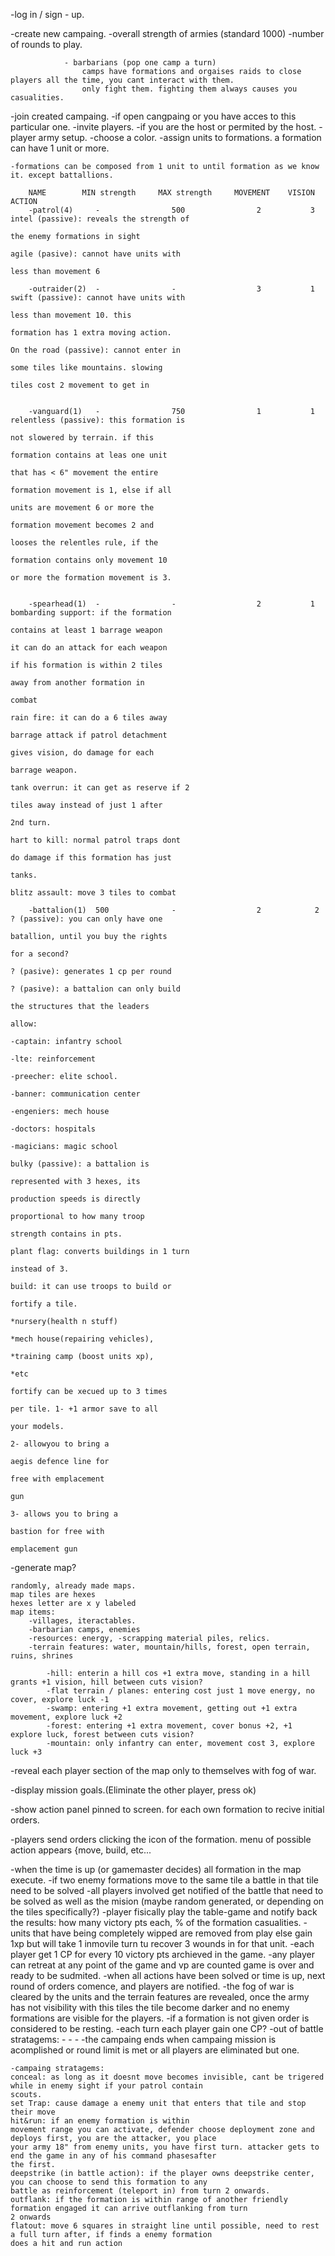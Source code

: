 -log in / sign - up.

-create new campaing.
-overall strength of armies (standard 1000)
-number of rounds to play.

                - barbarians (pop one camp a turn)
                    camps have formations and orgaises raids to close players all the time, you cant interact with them.
                    only fight them. fighting them always causes you casualities.

-join created campaing.
-if open cangpaing or you have acces to this particular one.
-invite players.
-if you are the host or permited by the host.
-player army setup.
-choose a color.
-assign units to formations. a formation can have 1 unit or more.

    -formations can be composed from 1 unit to until formation as we know it. except battallions.

        NAME        MIN strength     MAX strength     MOVEMENT    VISION        ACTION
        -patrol(4)     -                500                2           3        intel (passive): reveals the strength of
                                                                                    the enemy formations in sight
                                                                                agile (pasive): cannot have units with
                                                                                    less than movement 6

        -outraider(2)  -                -                  3           1        swift (passive): cannot have units with
                                                                                    less than movement 10. this
                                                                                    formation has 1 extra moving action.
                                                                                On the road (passive): cannot enter in
                                                                                    some tiles like mountains. slowing
                                                                                    tiles cost 2 movement to get in


        -vanguard(1)   -                750                1           1        relentless (passive): this formation is
                                                                                    not slowered by terrain. if this
                                                                                    formation contains at leas one unit
                                                                                    that has < 6" movement the entire
                                                                                    formation movement is 1, else if all
                                                                                    units are movement 6 or more the
                                                                                    formation movement becomes 2 and
                                                                                    looses the relentles rule, if the
                                                                                    formation contains only movement 10
                                                                                    or more the formation movement is 3.


        -spearhead(1)  -                -                  2           1        bombarding support: if the formation
                                                                                    contains at least 1 barrage weapon
                                                                                    it can do an attack for each weapon
                                                                                    if his formation is within 2 tiles
                                                                                    away from another formation in
                                                                                    combat
                                                                                rain fire: it can do a 6 tiles away
                                                                                    barrage attack if patrol detachment
                                                                                    gives vision, do damage for each
                                                                                    barrage weapon.
                                                                                tank overrun: it can get as reserve if 2
                                                                                    tiles away instead of just 1 after
                                                                                    2nd turn.
                                                                                hart to kill: normal patrol traps dont
                                                                                    do damage if this formation has just
                                                                                    tanks.
                                                                                blitz assault: move 3 tiles to combat

        -battalion(1)  500              -                  2            2       ? (passive): you can only have one
                                                                                    batallion, until you buy the rights
                                                                                    for a second?
                                                                                ? (pasive): generates 1 cp per round
                                                                                ? (pasive): a battalion can only build
                                                                                    the structures that the leaders
                                                                                    allow:
                                                                                        -captain: infantry school
                                                                                        -lte: reinforcement
                                                                                        -preecher: elite school.
                                                                                        -banner: communication center
                                                                                        -engeniers: mech house
                                                                                        -doctors: hospitals
                                                                                        -magicians: magic school
                                                                                bulky (passive): a battalion is
                                                                                    represented with 3 hexes, its
                                                                                    production speeds is directly
                                                                                    proportional to how many troop
                                                                                    strength contains in pts.
                                                                                plant flag: converts buildings in 1 turn
                                                                                    instead of 3.
                                                                                build: it can use troops to build or
                                                                                    fortify a tile.
                                                                                        *nursery(health n stuff)
                                                                                        *mech house(repairing vehicles),
                                                                                        *training camp (boost units xp),
                                                                                        *etc
                                                                                    fortify can be xecued up to 3 times
                                                                                    per tile. 1- +1 armor save to all
                                                                                                 your models.
                                                                                              2- allowyou to bring a
                                                                                                 aegis defence line for
                                                                                                 free with emplacement
                                                                                                 gun
                                                                                              3- allows you to bring a
                                                                                                 bastion for free with
                                                                                                 emplacement gun

-generate map?

    randomly, already made maps.
    map tiles are hexes
    hexes letter are x y labeled
    map items:
        -villages, iteractables.
        -barbarian camps, enemies
        -resources: energy, -scrapping material piles, relics.
        -terrain features: water, mountain/hills, forest, open terrain, ruins, shrines

            -hill: enterin a hill cos +1 extra move, standing in a hill grants +1 vision, hill between cuts vision?
            -flat terrain / planes: entering cost just 1 move energy, no cover, explore luck -1
            -swamp: entering +1 extra movement, getting out +1 extra movement, explore luck +2
            -forest: entering +1 extra movement, cover bonus +2, +1 explore luck, forest between cuts vision?
            -mountain: only infantry can enter, movement cost 3, explore luck +3

-reveal each player section of the map only to themselves with fog of war.

-display mission goals.(Eliminate the other player, press ok)

-show action panel pinned to screen.
for each own formation to recive initial orders.

-players send orders clicking the icon of the formation. menu of possible action appears {move, build, etc...

-when the time is up (or gamemaster decides) all formation in the map execute.
-if two enemy formations move to the same tile a battle in that tile need to be solved
-all players involved get notified of the battle that need to be solved as well as the mision (maybe random
generated, or depending on the tiles specifically?)
-player fisically play the table-game and notify back the results: how many victory pts each, % of the formation
casualities.
-units that have being completely wipped are removed from play else gain 1xp but will take 1 inmovile turn tu
recover 3 wounds in for that unit.
-each player get 1 CP for every 10 victory pts archieved in the game.
-any player can retreat at any point of the game and vp are counted game is over and ready to be sudmited.
-when all actions have been solved or time is up, next round of orders comence, and players are notified.
-the fog of war is cleared by the units and the terrain features are revealed, once the army has not visibility with
this tiles the tile become darker and no enemy formations are visible for the players.
-if a formation is not given order is considered to be resting.
-each turn each player gain one CP?
-out of battle stratagems: - - -
-the campaing ends when campaing mission is acomplished or round limit is met or all players are eliminated but one.

    -campaing stratagems:
    conceal: as long as it doesnt move becomes invisible, cant be trigered while in enemy sight if your patrol contain
    scouts.
    set Trap: cause damage a enemy unit that enters that tile and stop their move
    hit&run: if an enemy formation is within
    movement range you can activate, defender choose deployment zone and deploys first, you are the attacker, you place
    your army 18" from enemy units, you have first turn. attacker gets to end the game in any of his command phasesafter
    the first.
    deepstrike (in battle action): if the player owns deepstrike center, you can choose to send this formation to any
    battle as reinforcement (teleport in) from turn 2 onwards.
    outflank: if the formation is within range of another friendly formation engaged it can arrive outflanking from turn
    2 onwards
    flatout: move 6 squares in straight line until possible, need to rest a full turn after, if finds a enemy formation
    does a hit and run action
